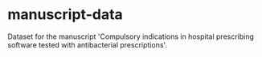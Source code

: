# manuscript-data
Dataset for the manuscript 'Compulsory indications in hospital prescribing software tested with antibacterial prescriptions'.
